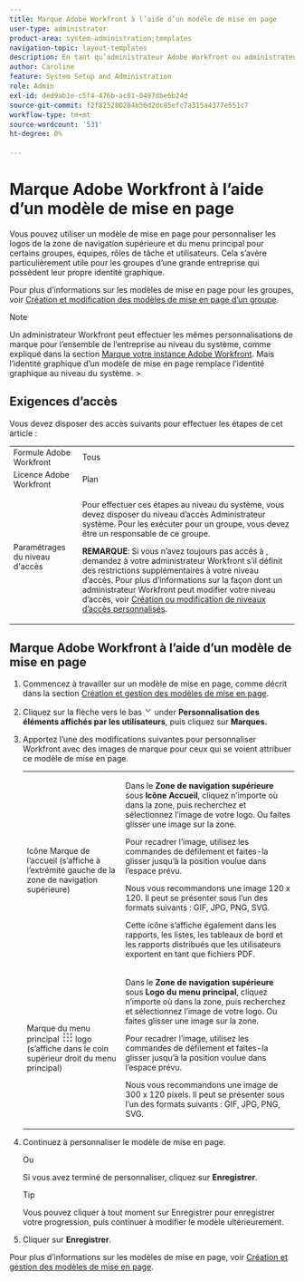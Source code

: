 ```yaml
---
title: Marque Adobe Workfront à l’aide d’un modèle de mise en page
user-type: administrator
product-area: system-administration;templates
navigation-topic: layout-templates
description: En tant qu’administrateur Adobe Workfront ou administrateur de groupe, vous pouvez utiliser un modèle de mise en page pour personnaliser les logos de la zone de navigation supérieure et du menu principal pour certains groupes, équipes, rôles de travail et utilisateurs. Cela s’avère particulièrement utile pour les groupes d’une grande entreprise qui possèdent leur propre identité graphique.
author: Caroline
feature: System Setup and Administration
role: Admin
exl-id: ded9ab1e-c5f4-476b-ac81-0497dbe6b24d
source-git-commit: f2f825280204b56d2dc85efc7a315a4377e551c7
workflow-type: tm+mt
source-wordcount: '531'
ht-degree: 0%

---
```


# Marque Adobe Workfront à l’aide d’un modèle de mise en page

Vous pouvez utiliser un modèle de mise en page pour personnaliser les logos de la zone de navigation supérieure et du menu principal pour certains groupes, équipes, rôles de tâche et utilisateurs. Cela s’avère particulièrement utile pour les groupes d’une grande entreprise qui possèdent leur propre identité graphique.

Pour plus d’informations sur les modèles de mise en page pour les groupes, voir [Création et modification des modèles de mise en page d’un groupe](../../../administration-and-setup/manage-groups/work-with-group-objects/create-and-modify-a-groups-layout-templates.md).

>[!NOTE]
>
>Un administrateur Workfront peut effectuer les mêmes personnalisations de marque pour l’ensemble de l’entreprise au niveau du système, comme expliqué dans la section [Marque votre instance Adobe Workfront](../../../administration-and-setup/customize-workfront/brand-workfront/brand-your-workfront-instance.md). Mais l’identité graphique d’un modèle de mise en page remplace l’identité graphique au niveau du système. >
><!--
>Maybe add a section about deleting these 2 settings to revert to default branding?
>-->


## Exigences d’accès

Vous devez disposer des accès suivants pour effectuer les étapes de cet article :

<table style="table-layout:auto"> 
 <col> 
 <col> 
 <tbody> 
  <tr> 
   <td role="rowheader">Formule Adobe Workfront</td> 
   <td>Tous</td> 
  </tr> 
  <tr> 
   <td role="rowheader">Licence Adobe Workfront</td> 
   <td>Plan</td> 
  </tr> 
  <tr> 
   <td role="rowheader">Paramétrages du niveau d'accès</td> 
   <td> <p>Pour effectuer ces étapes au niveau du système, vous devez disposer du niveau d’accès Administrateur système.
Pour les exécuter pour un groupe, vous devez être un responsable de ce groupe.</p> <p><b>REMARQUE</b>: Si vous n’avez toujours pas accès à , demandez à votre administrateur Workfront s’il définit des restrictions supplémentaires à votre niveau d’accès. Pour plus d’informations sur la façon dont un administrateur Workfront peut modifier votre niveau d’accès, voir <a href="../../../administration-and-setup/add-users/configure-and-grant-access/create-modify-access-levels.md" class="MCXref xref">Création ou modification de niveaux d’accès personnalisés</a>.</p> </td> 
  </tr> 
 </tbody> 
</table>

## Marque Adobe Workfront à l’aide d’un modèle de mise en page

1. Commencez à travailler sur un modèle de mise en page, comme décrit dans la section [Création et gestion des modèles de mise en page](../../../administration-and-setup/customize-workfront/use-layout-templates/create-and-manage-layout-templates.md).
1. Cliquez sur la flèche vers le bas ![](assets/dropdown-arrow.png) under **Personnalisation des éléments affichés par les utilisateurs**, puis cliquez sur **Marques**.
1. Apportez l’une des modifications suivantes pour personnaliser Workfront avec des images de marque pour ceux qui se voient attribuer ce modèle de mise en page.

   <table style="table-layout:auto"> 
    <col> 
    <col> 
    <tbody> 
     <tr> 
      <td role="rowheader"> <p>Icône Marque de l’accueil <span style="font-weight: normal;">(s’affiche à l’extrémité gauche de la zone de navigation supérieure)</span></p> </td> 
      <td> <p>Dans le <strong>Zone de navigation supérieure</strong> sous <strong>Icône Accueil</strong>, cliquez n’importe où dans la zone, puis recherchez et sélectionnez l’image de votre logo. Ou faites glisser une image sur la zone.</p> <p>Pour recadrer l’image, utilisez les commandes de défilement et faites-la glisser jusqu’à la position voulue dans l’espace prévu.</p> <p>Nous vous recommandons une image 120 x 120. Il peut se présenter sous l’un des formats suivants : GIF, JPG, PNG, SVG.</p> <p>Cette icône s’affiche également dans les rapports, les listes, les tableaux de bord et les rapports distribués que les utilisateurs exportent en tant que fichiers PDF.</p> </td> 
     </tr> 
     <tr> 
      <td role="rowheader"> <p>Marque du menu principal <img src="assets/main-menu-icon.png"> logo <span style="font-weight: normal;">(s’affiche dans le coin supérieur droit du menu principal)</span></p> </td> 
      <td> <p> <p> <p>Dans le <strong>Zone de navigation supérieure</strong> sous <strong>Logo du menu principal</strong>, cliquez n’importe où dans la zone, puis recherchez et sélectionnez l’image de votre logo. Ou faites glisser une image sur la zone.</p> <p>Pour recadrer l’image, utilisez les commandes de défilement et faites-la glisser jusqu’à la position voulue dans l’espace prévu.</p> <p>Nous vous recommandons une image de 300 x 120 pixels. Il peut se présenter sous l’un des formats suivants : GIF, JPG, PNG, SVG.</p> </p> </p> </td> 
     </tr> 
    </tbody> 
   </table>

1. Continuez à personnaliser le modèle de mise en page.

   Ou

   Si vous avez terminé de personnaliser, cliquez sur **Enregistrer**.

   >[!TIP]
   >
   >Vous pouvez cliquer à tout moment sur Enregistrer pour enregistrer votre progression, puis continuer à modifier le modèle ultérieurement.

1. Cliquer sur **Enregistrer**.

Pour plus d’informations sur les modèles de mise en page, voir [Création et gestion des modèles de mise en page](../../../administration-and-setup/customize-workfront/use-layout-templates/create-and-manage-layout-templates.md).
